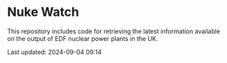 # Nuke Watch

This repository includes code for retrieving the latest information available on the output of EDF nuclear power plants in the UK.

Last updated: 2024-09-04 09:14